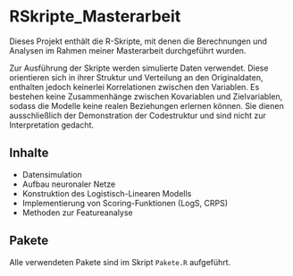 # RSkripte_Masterarbeit

Dieses Projekt enthält die R-Skripte, mit denen die Berechnungen und Analysen im Rahmen meiner Masterarbeit durchgeführt wurden.

Zur Ausführung der Skripte werden simulierte Daten verwendet. Diese orientieren sich in ihrer Struktur und Verteilung an den Originaldaten, enthalten jedoch keinerlei Korrelationen zwischen den Variablen. Es bestehen keine Zusammenhänge zwischen Kovariablen und Zielvariablen, sodass die Modelle keine realen Beziehungen erlernen können. 
Sie dienen ausschließlich der Demonstration der Codestruktur und sind nicht zur Interpretation gedacht.


## Inhalte

- Datensimulation 
- Aufbau neuronaler Netze
- Konstruktion des Logistisch-Linearen Modells
- Implementierung von Scoring-Funktionen (LogS, CRPS)
- Methoden zur Featureanalyse



## Pakete
Alle verwendeten Pakete sind im Skript `Pakete.R` aufgeführt.
